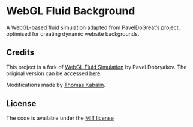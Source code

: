 # WebGL Fluid Background

A WebGL-based fluid simulation adapted from PavelDoGreat’s project, optimised for creating dynamic website backgrounds.

## Credits

This project is a fork of [WebGL Fluid Simulation](https://github.com/PavelDoGreat/WebGL-Fluid-Simulation) by Pavel Dobryakov.
The original version can be accessed [here](https://paveldogreat.github.io/WebGL-Fluid-Simulation/).

Modifications made by [Thomas Kabalin](https://github.com/tkabalin).

## License

The code is available under the [MIT license](LICENSE)
